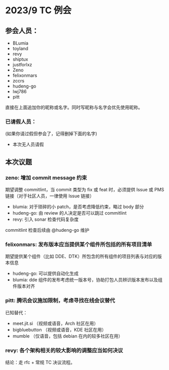 2023/9 TC 例会
===

## 参会人员：

- BLumia
- toyland
- revy
- shiptux
- justforlxz
- Zeno
- felixonmars
- zccrs
- hudeng-go
- lwj786
- pitt

直接在上面追加你的昵称或名字。同时写昵称与名字会优先使用昵称。

### 已请假人员：

(如果你请过假但参会了，记得删掉下面的名字)

- 本次无人员请假

## 本次议题

### zeno: 增加 commit message 约束

期望调整 commitlint，当 commit 类型为 fix 或 feat 时，必须提供 Issue 或 PMS
链接（对于社区人员，一律使用 Issue 链接）

- blumia: 对于琐碎的小 patch，是否考虑降低约束，略过 body 部分
- hudeng-go: 由 review 的人决定是否可以跳过 commitlint
- revy: 引入 sonar 检查代码复杂度

commitlint 检查后续由 @hudeng-go 维护

### felixonmars: 发布版本应当提供某个组件所包括的所有项目清单

期望提供某个组件（比如 DDE、DTK）所包含的所有组件的项目列表与对应的版本信息

- hudeng-go: 可以提供自动化生成
- blumia: dde 组件的发布考虑统一版本号，协助打包人员辨识版本发布以及组件版本对齐

### pitt: 腾讯会议施加限制，考虑寻找在线会议替代

已知替代：

- meet.jit.si （视频或语音，Arch 社区在用）
- bigbluebutton （视频或语音，KDE 社区在用）
- mumble （仅语音，包括 debian 在内的较多社区在用）

### revy: 各个架构相关的较大影响的调整应当如何决议

结论：走 rfc + 常规 TC 决议流程。
